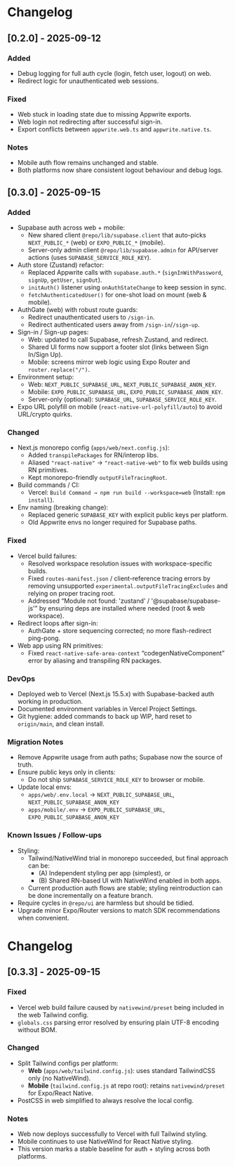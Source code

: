 # Changelog

## [0.2.0] - 2025-09-12
### Added
- Debug logging for full auth cycle (login, fetch user, logout) on web.
- Redirect logic for unauthenticated web sessions.

### Fixed
- Web stuck in loading state due to missing Appwrite exports.
- Web login not redirecting after successful sign-in.
- Export conflicts between `appwrite.web.ts` and `appwrite.native.ts`.

### Notes
- Mobile auth flow remains unchanged and stable.
- Both platforms now share consistent logout behaviour and debug logs.

## [0.3.0] - 2025-09-15
### Added
- Supabase auth across web + mobile:
  - New shared client `@repo/lib/supabase.client` that auto-picks `NEXT_PUBLIC_*` (web) or `EXPO_PUBLIC_*` (mobile).
  - Server-only admin client `@repo/lib/supabase.admin` for API/server actions (uses `SUPABASE_SERVICE_ROLE_KEY`).
- Auth store (Zustand) refactor:
  - Replaced Appwrite calls with `supabase.auth.*` (`signInWithPassword`, `signUp`, `getUser`, `signOut`).
  - `initAuth()` listener using `onAuthStateChange` to keep session in sync.
  - `fetchAuthenticatedUser()` for one-shot load on mount (web & mobile).
- AuthGate (web) with robust route guards:
  - Redirect unauthenticated users to `/sign-in`.
  - Redirect authenticated users away from `/sign-in`/`/sign-up`.
- Sign-in / Sign-up pages:
  - Web: updated to call Supabase, refresh Zustand, and redirect.
  - Shared UI forms now support a footer slot (links between Sign In/Sign Up).
  - Mobile: screens mirror web logic using Expo Router and `router.replace("/")`.
- Environment setup:
  - Web: `NEXT_PUBLIC_SUPABASE_URL`, `NEXT_PUBLIC_SUPABASE_ANON_KEY`.
  - Mobile: `EXPO_PUBLIC_SUPABASE_URL`, `EXPO_PUBLIC_SUPABASE_ANON_KEY`.
  - Server-only (optional): `SUPABASE_URL`, `SUPABASE_SERVICE_ROLE_KEY`.
- Expo URL polyfill on mobile (`react-native-url-polyfill/auto`) to avoid URL/crypto quirks.

### Changed
- Next.js monorepo config (`apps/web/next.config.js`):
  - Added `transpilePackages` for RN/interop libs.
  - Aliased `"react-native"` → `"react-native-web"` to fix web builds using RN primitives.
  - Kept monorepo-friendly `outputFileTracingRoot`.
- Build commands / CI:
  - Vercel: `Build Command → npm run build --workspace=web` (Install: `npm install`).
- Env naming (breaking change):
  - Replaced generic `SUPABASE_KEY` with explicit public keys per platform.
  - Old Appwrite envs no longer required for Supabase paths.

### Fixed
- Vercel build failures:
  - Resolved workspace resolution issues with workspace-specific builds.
  - Fixed `routes-manifest.json` / client-reference tracing errors by removing unsupported `experimental.outputFileTracingExcludes` and relying on proper tracing root.
  - Addressed “Module not found: 'zustand' / '@supabase/supabase-js'” by ensuring deps are installed where needed (root & web workspace).
- Redirect loops after sign-in:
  - AuthGate + store sequencing corrected; no more flash-redirect ping-pong.
- Web app using RN primitives:
  - Fixed `react-native-safe-area-context` “codegenNativeComponent” error by aliasing and transpiling RN packages.

### DevOps
- Deployed web to Vercel (Next.js 15.5.x) with Supabase-backed auth working in production.
- Documented environment variables in Vercel Project Settings.
- Git hygiene: added commands to back up WIP, hard reset to `origin/main`, and clean install.

### Migration Notes
- Remove Appwrite usage from auth paths; Supabase now the source of truth.
- Ensure public keys only in clients:
  - Do not ship `SUPABASE_SERVICE_ROLE_KEY` to browser or mobile.
- Update local envs:
  - `apps/web/.env.local` → `NEXT_PUBLIC_SUPABASE_URL`, `NEXT_PUBLIC_SUPABASE_ANON_KEY`
  - `apps/mobile/.env` → `EXPO_PUBLIC_SUPABASE_URL`, `EXPO_PUBLIC_SUPABASE_ANON_KEY`

### Known Issues / Follow-ups
- Styling:
  - Tailwind/NativeWind trial in monorepo succeeded, but final approach can be:
    - (A) Independent styling per app (simplest), or  
    - (B) Shared RN-based UI with NativeWind enabled in both apps.  
  - Current production auth flows are stable; styling reintroduction can be done incrementally on a feature branch.
- Require cycles in `@repo/ui` are harmless but should be tidied.
- Upgrade minor Expo/Router versions to match SDK recommendations when convenient.

# Changelog

## [0.3.3] - 2025-09-15
### Fixed
- Vercel web build failure caused by `nativewind/preset` being included in the web Tailwind config.
- `globals.css` parsing error resolved by ensuring plain UTF-8 encoding without BOM.

### Changed
- Split Tailwind configs per platform:
  - **Web** (`apps/web/tailwind.config.js`): uses standard TailwindCSS only (no NativeWind).
  - **Mobile** (`tailwind.config.js` at repo root): retains `nativewind/preset` for Expo/React Native.
- PostCSS in web simplified to always resolve the local config.

### Notes
- Web now deploys successfully to Vercel with full Tailwind styling.
- Mobile continues to use NativeWind for React Native styling.
- This version marks a stable baseline for auth + styling across both platforms.
